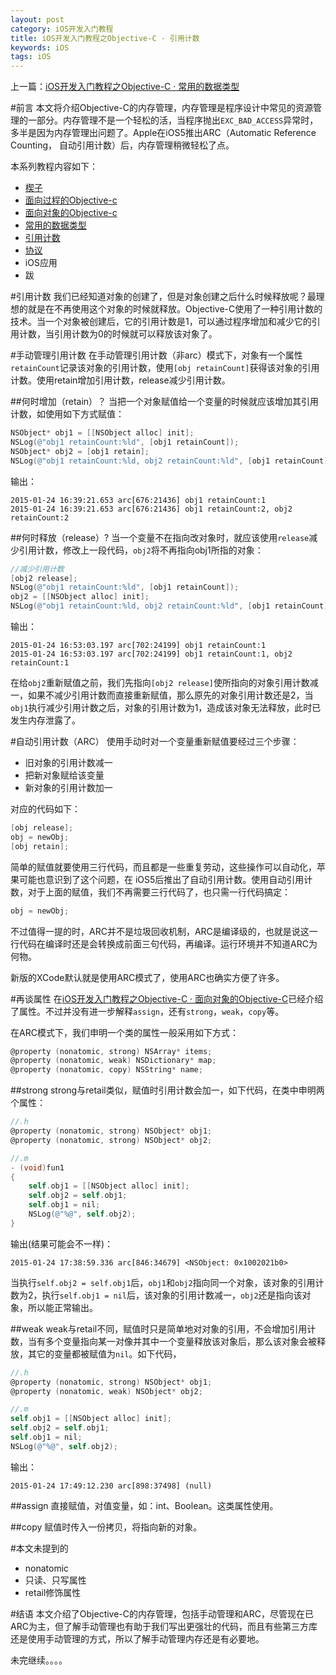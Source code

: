 ```yaml
---
layout: post
category: iOS开发入门教程
title: iOS开发入门教程之Objective-C · 引用计数
keywords: iOS
tags: iOS
---
```


上一篇：[iOS开发入门教程之Objective-C · 常用的数据类型](http://zh.5long.me/2015/learning-ios-oc-3/)

#前言
本文将介绍Objective-C的内存管理，内存管理是程序设计中常见的资源管理的一部分。内存管理不是一个轻松的活，当程序抛出`EXC_BAD_ACCESS`异常时，多半是因为内存管理出问题了。Apple在iOS5推出ARC（Automatic Reference Counting， 自动引用计数）后，内存管理稍微轻松了点。

本系列教程内容如下：

*  [楔子](http://zh.5long.me/2014/learning-ios-preface/)
*  [面向过程的Objective-c](http://zh.5long.me/2014/learning-ios-oc-1/)
*  [面向对象的Objective-c](http://zh.5long.me/2014/learning-ios-oc-2/)
*  [常用的数据类型](http://zh.5long.me/2015/learning-ios-oc-3/)
*  [引用计数](http://zh.5long.me/2015/learning-ios-oc-4/)
*  [协议](http://zh.5long.me/2015/learning-ios-oc-5/)
*  iOS应用
* 跋

#引用计数
我们已经知道对象的创建了，但是对象创建之后什么时候释放呢？最理想的就是在不再使用这个对象的时候就释放。Objective-C使用了一种引用计数的技术。当一个对象被创建后，它的引用计数是1，可以通过程序增加和减少它的引用计数，当引用计数为0的时候就可以释放该对象了。

<!--more-->

#手动管理引用计数
在手动管理引用计数（非arc）模式下，对象有一个属性`retainCount`记录该对象的引用计数，使用`[obj retainCount]`获得该对象的引用计数。使用retain增加引用计数，release减少引用计数。

##何时增加（retain）？
当把一个对象赋值给一个变量的时候就应该增加其引用计数，如使用如下方式赋值：


```objective-c
NSObject* obj1 = [[NSObject alloc] init];
NSLog(@"obj1 retainCount:%ld", [obj1 retainCount]);
NSObject* obj2 = [obj1 retain];
NSLog(@"obj1 retainCount:%ld, obj2 retainCount:%ld", [obj1 retainCount], [obj2 retainCount]);
```

输出：


```
2015-01-24 16:39:21.653 arc[676:21436] obj1 retainCount:1
2015-01-24 16:39:21.653 arc[676:21436] obj1 retainCount:2, obj2 retainCount:2
```

##何时释放（release）?
当一个变量不在指向改对象时，就应该使用`release`减少引用计数，修改上一段代码，`obj2`将不再指向obj1所指的对象：

```objective-c
//减少引用计数
[obj2 release];
NSLog(@"obj1 retainCount:%ld", [obj1 retainCount]);
obj2 = [[NSObject alloc] init];
NSLog(@"obj1 retainCount:%ld, obj2 retainCount:%ld", [obj1 retainCount], [obj2 retainCount]);
```

输出：

```
2015-01-24 16:53:03.197 arc[702:24199] obj1 retainCount:1
2015-01-24 16:53:03.197 arc[702:24199] obj1 retainCount:1, obj2 retainCount:1
```

在给`obj2`重新赋值之前，我们先指向`[obj2 release]`使所指向的对象引用计数减一，如果不减少引用计数而直接重新赋值，那么原先的对象引用计数还是2，当`obj1`执行减少引用计数之后，对象的引用计数为1，造成该对象无法释放，此时已发生内存泄露了。


#自动引用计数（ARC）
使用手动时对一个变量重新赋值要经过三个步骤：

*  旧对象的引用计数减一
*  把新对象赋给该变量
*  新对象的引用计数加一

对应的代码如下：

```objective-c
[obj release];
obj = newObj;
[obj retain];
```

简单的赋值就要使用三行代码，而且都是一些重复劳动，这些操作可以自动化，苹果可能也意识到了这个问题，在 iOS5后推出了自动引用计数。使用自动引用计数，对于上面的赋值，我们不再需要三行代码了，也只需一行代码搞定：

```objective-c
obj = newObj;
```

不过值得一提的时，ARC并不是垃圾回收机制，ARC是编译级的，也就是说这一行代码在编译时还是会转换成前面三句代码，再编译。运行环境并不知道ARC为何物。

新版的XCode默认就是使用ARC模式了，使用ARC也确实方便了许多。

#再谈属性
在[iOS开发入门教程之Objective-C · 面向对象的Objective-C](http://zh.5long.me/2014/learning-ios-oc-2/)已经介绍了属性。不过并没有进一步解释`assign`，还有`strong`，`weak`，`copy`等。

在ARC模式下，我们申明一个类的属性一般采用如下方式：

```objective-c
@property (nonatomic, strong) NSArray* items;
@property (nonatomic, weak) NSDictionary* map;
@property (nonatomic, copy) NSString* name;
```

##strong
strong与retail类似，赋值时引用计数会加一，如下代码，在类中申明两个属性：

```objective-c
//.h
@property (nonatomic, strong) NSObject* obj1;
@property (nonatomic, strong) NSObject* obj2;

//.m
- (void)fun1
{
    self.obj1 = [[NSObject alloc] init];
    self.obj2 = self.obj1;
    self.obj1 = nil;
    NSLog(@"%@", self.obj2);
}
```

输出(结果可能会不一样)：
```
2015-01-24 17:38:59.336 arc[846:34679] <NSObject: 0x1002021b0>
```

当执行`self.obj2 = self.obj1`后，`obj1`和`obj2`指向同一个对象，该对象的引用计数为2，执行`self.obj1 = nil`后，该对象的引用计数减一，`obj2`还是指向该对象，所以能正常输出。

##weak
weak与retail不同，赋值时只是简单地对对象的引用，不会增加引用计数，当有多个变量指向某一对像并其中一个变量释放该对象后，那么该对象会被释放，其它的变量都被赋值为`nil`。如下代码，


```objective-c
//.h
@property (nonatomic, strong) NSObject* obj1;
@property (nonatomic, weak) NSObject* obj2;

//.m
self.obj1 = [[NSObject alloc] init];
self.obj2 = self.obj1;
self.obj1 = nil;
NSLog(@"%@", self.obj2);
```

输出：


```
2015-01-24 17:49:12.230 arc[898:37498] (null)
```

##assign
直接赋值，对值变量，如：int、Boolean。这类属性使用。

##copy
赋值时传入一份拷贝，将指向新的对象。

#本文未提到的
*  nonatomic
*  只读、只写属性
*  retail修饰属性

#结语
本文介绍了Objective-C的内存管理，包括手动管理和ARC，尽管现在已ARC为主，但了解手动管理也有助于我们写出更强壮的代码，而且有些第三方库还是使用手动管理的方式，所以了解手动管理内存还是有必要地。

未完继续。。。。
